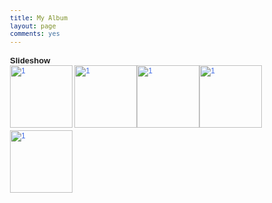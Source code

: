 ```yaml
---
title: My Album
layout: page
comments: yes
---
```


<style>
body{font:12px/1.2 Verdana, sans-serif; padding:0 10px;}
a:link, a:visited{text-decoration:none; color:#416CE5; }
h2{font-size:13px; margin:15px 0 0 0;}
img {display:inline;}
</style>
<link rel="stylesheet" href="../media/css/colorbox.css" />
<script src="https://ajax.googleapis.com/ajax/libs/jquery/1.9.1/jquery.min.js"></script>
<script src="../media/js/jquery.colorbox.js"></script>
<script>
$(document).ready(function(){
//Examples of how to assign the Colorbox event to elements
$(".group").colorbox({rel:'group', slideshow:true});			
});
</script>
		
<h2>Slideshow</h2>
<a class="group" href="http://farm8.staticflickr.com/7282/8736543871_87e74136aa_z.jpg" title="2 by Zhou Hao, on Flickr"><img src="http://farm8.staticflickr.com/7282/8736543871_87e74136aa_z.jpg" width="100" alt="1"></a>
<a class="group" href="http://farm8.staticflickr.com/7282/8736543871_87e74136aa_z.jpg" title="2 by Zhou Hao, on Flickr"><img src="http://farm8.staticflickr.com/7282/8736543871_87e74136aa_z.jpg" width="100" alt="1"></a><a class="group" href="http://farm8.staticflickr.com/7282/8736543871_87e74136aa_z.jpg" title="2 by Zhou Hao, on Flickr"><img src="http://farm8.staticflickr.com/7282/8736543871_87e74136aa_z.jpg" width="100" alt="1"></a><a class="group" href="http://farm8.staticflickr.com/7282/8736543871_87e74136aa_z.jpg" title="2 by Zhou Hao, on Flickr"><img src="http://farm8.staticflickr.com/7282/8736543871_87e74136aa_z.jpg" width="100" alt="1"></a><a class="group" href="http://farm8.staticflickr.com/7282/8736543871_87e74136aa_z.jpg" title="2 by Zhou Hao, on Flickr"><img src="http://farm8.staticflickr.com/7282/8736543871_87e74136aa_z.jpg" width="100" alt="1"></a>
		

